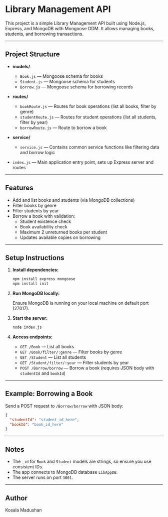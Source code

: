 
# Library Management API

This project is a simple Library Management API built using Node.js, Express, and MongoDB with Mongoose ODM. It allows managing books, students, and borrowing transactions.

---

## Project Structure

- **models/**
  - `Book.js` — Mongoose schema for books
  - `Student.js` — Mongoose schema for students
  - `Borrow.js` — Mongoose schema for borrowing records

- **routes/**
  - `bookRoute.js` — Routes for book operations (list all books, filter by genre)
  - `studentRoute.js` — Routes for student operations (list all students, filter by year)
  - `borrowRoute.js` — Route to borrow a book

- **service/**
  - `service.js` — Contains common service functions like filtering data and borrow logic

- `index.js` — Main application entry point, sets up Express server and routes

---

## Features

- Add and list books and students (via MongoDB collections)
- Filter books by genre
- Filter students by year
- Borrow a book with validation:
  - Student existence check
  - Book availability check
  - Maximum 2 unreturned books per student
  - Updates available copies on borrowing

---

## Setup Instructions

1. **Install dependencies:**

   ```bash
   npm install express mongoose
   npm install init
   ```

2. **Run MongoDB locally:**

   Ensure MongoDB is running on your local machine on default port (27017).

3. **Start the server:**

   ```bash
   node index.js
   ```

4. **Access endpoints:**

   - `GET /Book` — List all books
   - `GET /Book/filter/:genre` — Filter books by genre
   - `GET /Student` — List all students
   - `GET /Student/filter/:year` — Filter students by year
   - `POST /Borrow/borrow` — Borrow a book (requires JSON body with `studentId` and `bookId`)

---

## Example: Borrowing a Book

Send a POST request to `/Borrow/borrow` with JSON body:

```json
{
  "studentId": "student_id_here",
  "bookId": "book_id_here"
}
```

---

## Notes

- The `_id` for `Book` and `Student` models are strings, so ensure you use consistent IDs.
- The app connects to MongoDB database `LibAppDB`.
- The server runs on port `3001`.

---

## Author

Kosala Madushan